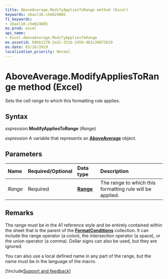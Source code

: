```yaml
---
title: AboveAverage.ModifyAppliesToRange method (Excel)
keywords: vbaxl10.chm824085
f1_keywords:
- vbaxl10.chm824085
ms.prod: excel
api_name:
- Excel.AboveAverage.ModifyAppliesToRange
ms.assetid: b0bb1278-2a31-321b-1458-d62c30073610
ms.date: 03/26/2019
localization_priority: Normal
---
```



# AboveAverage.ModifyAppliesToRange method (Excel)

Sets the cell range to which this formatting rule applies. 


## Syntax

_expression_.**ModifyAppliesToRange** (_Range_)

_expression_ A variable that represents an **[AboveAverage](Excel.AboveAverage.md)** object.


## Parameters

|Name|Required/Optional|Data type|Description|
|:-----|:-----|:-----|:-----|
| _Range_|Required| **[Range](Excel.Range(object).md)**|The range to which this formatting rule will be applied.|

## Remarks

The range must be in the A1 reference style and be entirely contained within the sheet that is the parent of the **[FormatConditions](Excel.FormatConditions.md)** collection. It can include the range operator (a colon), the intersection operator (a space), or the union operator (a comma). Dollar signs can also be used, but they are ignored.

You can also use a local defined name in any part of the range, but the name must be in the language of the macro.



[!include[Support and feedback](~/includes/feedback-boilerplate.md)]